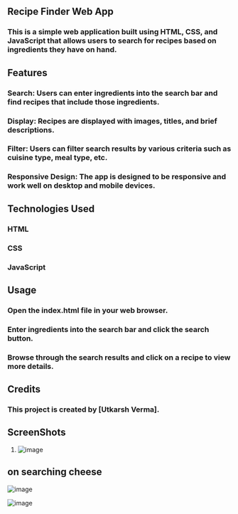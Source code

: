 ## Recipe Finder Web App

### This is a simple web application built using HTML, CSS, and JavaScript that allows users to search for recipes based on ingredients they have on hand.

## Features
### Search: Users can enter ingredients into the search bar and find recipes that include those ingredients.
### Display: Recipes are displayed with images, titles, and brief descriptions.
### Filter: Users can filter search results by various criteria such as cuisine type, meal type, etc.
### Responsive Design: The app is designed to be responsive and work well on desktop and mobile devices.
## Technologies Used
### HTML
### CSS
### JavaScript
## Usage
### Open the index.html file in your web browser.
### Enter ingredients into the search bar and click the search button.
### Browse through the search results and click on a recipe to view more details.


## Credits
### This project is  created by [Utkarsh Verma].

## ScreenShots 
1. ![image](https://github.com/vermautkarsh4488/Recipe/assets/77044451/2a616b61-1cce-43c3-a9f8-01a754186b58)

## on searching cheese
![image](https://github.com/vermautkarsh4488/Recipe/assets/77044451/dafacc5a-b921-4ba3-8144-4ba2abf56d70)

![image](https://github.com/vermautkarsh4488/Recipe/assets/77044451/df1d51bc-0dc6-4b03-99d6-1f1d912d40b1)




